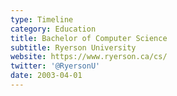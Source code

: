 ```yaml
---
type: Timeline
category: Education
title: Bachelor of Computer Science
subtitle: Ryerson University
website: https://www.ryerson.ca/cs/
twitter: '@RyersonU'
date: 2003-04-01
---
```

